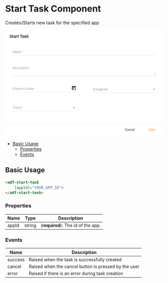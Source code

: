 # Start Task Component

Creates/Starts new task for the specified app

![adf-start-task](../docassets/images/adf-start-task.png)

<!-- markdown-toc start - Don't edit this section.  npm run toc to generate it-->

<!-- toc -->

- [Basic Usage](#basic-usage)
  * [Properties](#properties)
  * [Events](#events)

<!-- tocstop -->

<!-- markdown-toc end -->

## Basic Usage

```html
<adf-start-task
    [appId]="YOUR_APP_ID">
</adf-start-task>
```

### Properties

| Name | Type | Description |
| --- | --- | --- |
| appId | string | (**required**): The id of the app. |

### Events

| Name | Description |
| --- | --- |
| success | Raised when the task is successfully created |
| cancel | Raised when the cancel button is pressed by the user |
| error | Raised if there is an error during task creation |
